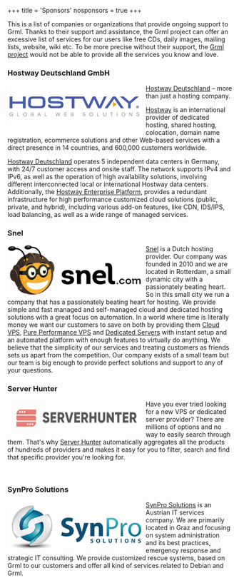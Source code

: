 +++
title = 'Sponsors'
nosponsors = true
+++

<p>This is a list of companies or organizations that provide ongoing support to Grml.
Thanks to their support and assistance, the Grml project can offer an excessive list of services for our users like free CDs, daily images, mailing lists, website, wiki etc.
To be more precise without their support, the <a href="/">Grml project</a> would not be able to provide all the services you know and love.</p>

<div class="sponsor_list">

<div class="entry">

### Hostway Deutschland GmbH

<a href="https://www.hostway.de/"><div style="float:left;margin-right:10px;" class="imagetext_image"><img width="300" border="0" height="100" title="" alt="" src="hostway.jpg"></div></a>

  <p><a target="_blank" href="https://www.hostway.de/">Hostway
  Deutschland</a> – more than just a hosting company.</p>

  <p><a target="_blank" href="https://www.hostway.de/">Hostway</a>
  is an international provider of dedicated hosting, shared
  hosting, colocation, domain name registration, ecommerce
  solutions and other Web-based services with a direct presence in
  14 countries, and 600,000 customers worldwide.</p>

  <p><a target="_blank" href="https://www.hostway.de/">Hostway
  Deutschland</a> operates 5 independent data centers in Germany,
  with 24/7 customer access and onsite staff. The network supports
  IPv4 and IPv6, as well as the operation of high availability
  solutions, involving different interconnected local or
  international Hostway data centers. Additionally, the <a
  target="_blank"
  href="https://www.hostway.de/">Hostway Enterprise
  Platform</a>, provides a redundant infrastructure for high
  performance customized cloud solutions (public, private, and
  hybrid), including various add-on features, like CDN, IDS/IPS,
  load balancing, as well as a wide range of managed services.</p>

</div>

<div class="entry">

### Snel

  <a href="https://www.snel.com/?utm_source=website&utm_medium=banner&utm_campaign=sponsored_banner&utm_id=grml-sponsored"><div style="float:left;margin-right:10px;" class="imagetext_image"><img width="300" border="0" height="112" title="Snel VPS and dedicated hosting" alt="" src="Logo-Snel.com.png"></div></a>

  <p><a href="https://www.snel.com/?utm_source=website&utm_medium=banner&utm_campaign=sponsored_banner&utm_id=grml-sponsored">Snel</a> is a Dutch hosting provider. Our company was founded in 2010 and we are located in Rotterdam, a small dynamic city with a passionately beating heart. So in this small city we run a company that has a passionately beating heart for hosting. We provide simple and fast managed and self-managed cloud and dedicated hosting solutions with a great focus on automation.
  In a world where time is literally money we want our customers to save on both by providing them <a href="https://www.snel.com/vps/cloud-vps/">Cloud VPS</a>, <a href="https://www.snel.com/vps/pure-performance-vps/">Pure Performance VPS</a> and <a href="https://www.snel.com/dedicated-servers/">Dedicated Servers</a> with instant setup and an automated platform with enough features to virtually do anything.
  We believe that the simplicity of our services and treating customers as friends sets us apart from the competition. Our company exists of a small team but our team is big enough to provide perfect solutions and support to any of your questions.</p>

</div>

<div class="entry">

### Server Hunter

  <a href="https://www.serverhunter.com/?utm_source=grml&utm_medium=logo&utm_content=website">
      <div style="float:left; padding: 20px;" class="imagetext_image">
          <img width="270" border="0" height="40" title="Server Hunter" alt="Server Hunter" src="serverhunter.svg">
      </div>
  </a>

  <p>Have you ever tried looking for a new VPS or dedicated server
  provider? There are millions of options and no way to easily search
  through them. That's why <a target="_blank"
  href="https://www.serverhunter.com/?utm_source=grml&utm_medium=logo&utm_content=website">Server
  Hunter</a> automatically aggregates all
  the products of hundreds of providers and makes it easy for you to
  filter, search and find that specific provider you're looking
  for.</p>

</div>

<br />

<div class="entry">

### SynPro Solutions

<a href="https://synpro.solutions/?source=grml_website">
    <div style="float:left; margin-top: 10px; margin-right: 10px;" class="imagetext_image">
        <img width="300" border="0" height="99" title="SynPro Solutions" alt="SynPro Solutions" src="synpro.png">
    </div>
</a>

<p>
<a href="https://synpro.solutions/?source=grml_website">SynPro Solutions</a> is an Austrian IT services company.
We are primarily located in Graz and focusing on system administration and its best practices, emergency response and strategic IT consulting.
We provide customized rescue systems, based on Grml to our customers and offer all kind of services related to Debian and Grml.
</p>

</div>

</div>
